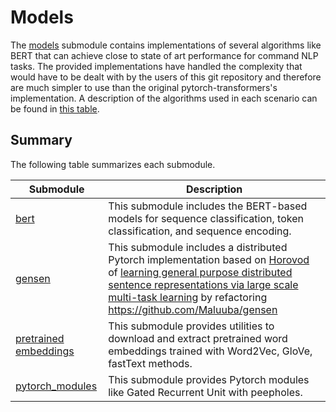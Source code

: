 # Models
The [models](models) submodule contains implementations of several algorithms like BERT that can achieve close to state of art performance for command NLP tasks. The provided implementations have handled the complexity that would have to be dealt with by the users of this git repository and therefore are much simpler to use than the original pytorch-transformers's implementation. A description of the algorithms used in each scenario can be found in [this table](../../README.md#content).

## Summary

The following table summarizes each submodule.

|Submodule|Description|
|---|---|
|[bert](./bert/README.md)| This submodule includes the BERT-based models for sequence classification, token classification, and sequence encoding.|
|[gensen](./gensen/README.md)| This submodule includes a distributed Pytorch implementation based on [Horovod](https://github.com/horovod/horovod) of [learning general purpose distributed sentence representations via large scale multi-task learning](https://arxiv.org/abs/1804.00079) by refactoring https://github.com/Maluuba/gensen|
|[pretrained embeddings](./pretrained_embeddings) | This submodule provides utilities to download and extract pretrained word embeddings trained with Word2Vec, GloVe, fastText methods.|
|[pytorch_modules](./pytorch_modules/README.md)| This submodule provides Pytorch modules like Gated Recurrent Unit with peepholes. |
